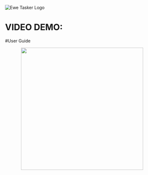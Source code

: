 ![Ewe Tasker Logo](./app/src/main/res/drawable/ewetaskermobile.jpg)

# VIDEO DEMO:



#User Guide


<p align="center">
<img src="./app/src/main/res/drawable/ruletest.jpg" width="400">
</p>






